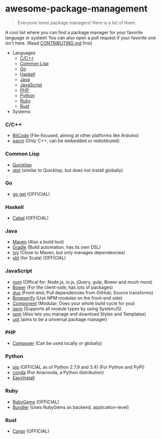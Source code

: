 # awesome-package-management
> Everyone loves package managers! Here is a list of them.

A cool list where you can find a package manager for your favorite language or system! You can also open a pull request if your
favorite one isn't here. (Read [CONTRIBUTING.md](CONTRIBUTING.md) first)

- Languages
  - [C/C++](#cc)
  - [Common Lisp](#common-lisp)
  - [Go](#go)
  - [Haskell](#haskell)
  - [Java](#java)
  - [JavaScript](#javascript)
  - [PHP](#php)
  - [Python](#python)
  - [Ruby](#ruby)
  - [Rust](#rust)
- Systems

### C/C++
- [BiiCode](https://www.biicode.com/) (File-focused, aiming at other platforms like Arduino)
- [pacm](http://sourcey.com/pacm/) (Only C++, can be embedded or redistibuted)

### Common Lisp

- [Quicklisp](https://www.quicklisp.org/)
- [qlot](https://github.com/fukamachi/qlot) (similar to Quicklisp, but does not install globally)

### Go
- [go get](http://golang.org/cmd/go/) (OFFICIAL)

### Haskell
- [Cabal](http://www.haskell.org/cabal/) (OFFICIAL)

### Java
- [Maven](http://maven.apache.org/) (Also a build tool)
- [Gradle](http://gradle.org/) (Build automation, has its own DSL)
- [Ivy](http://ant.apache.org/ivy) (Close to Maven, but only manages dependencies)
- [sbt](http://www.scala-sbt.org/) (for Scala) (OFFICIAL)

### JavaScript
- [npm](http://npmjs.com) (Offical for: Node.js, io.js, jQuery, gulp, Bower and much more)
- [Bower](http://bower.io) (For the client-side, has lots of packages)
- [duo](http://duojs.org) (Front-end; Pull dependencies from GitHub; Source transforms)
- [Browserify](http://browserify.org/) (Use NPM modules on the front-end side)
- [Component](https://github.com/componentjs/component) (Modular; Does your whole build cycle for you)
- [jspm](http://jspm.io/) (Supports all module types by using SystemJS)
- [spm](http://spmjs.io/) (Also lets you manage and download Styles and Templates)
- [upt](https://github.com/hyperweb2/upt) (aims to be a universal package manager)

### PHP
- [Composer](http://getcomposer.org/) (Can be used locally or globally)

### Python
- [pip](http://www.pip-installer.org/) (OFFICIAL as of Python 2.7.9 and 3.4) (For Python and PyPI)
- [conda](https://store.continuum.io/cshop/anaconda/) (For Anaconda, a Python distribution)
- [EasyInstall](http://pypi.python.org/pypi/setuptools) 

### Ruby
- [RubyGems](http://rubygems.org/) (OFFICIAL)
- [Bundler](http://bundler.io/) (Uses RubyGems as backend, application-level)

### Rust
- [Cargo](https://crates.io/) (OFFICIAL)
